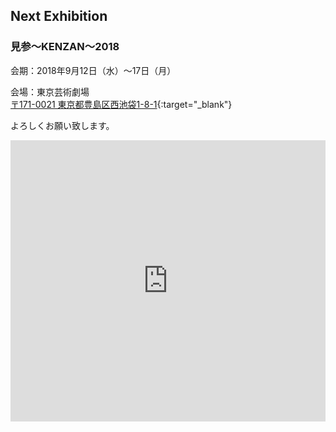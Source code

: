 ## Next Exhibition

### 見参～KENZAN～2018

会期：2018年9月12日（水）～17日（月）

会場：東京芸術劇場<br>
[〒171-0021 東京都豊島区西池袋1-8-1](http://www.geigeki.jp/access/index.html){:target="_blank"}


よろしくお願い致します。

<iframe src="https://www.google.com/maps/embed?pb=!1m18!1m12!1m3!1d3238.8526600573737!2d139.70588105044285!3d35.729841980085624!2m3!1f0!2f0!3f0!3m2!1i1024!2i768!4f13.1!3m3!1m2!1s0x60188d5c44af41b3%3A0xaaf1d2675949ba97!2sTokyo+Metropolitan+Theatre!5e0!3m2!1sen!2sjp!4v1534943606981" width="100%" height="450" frameborder="0" style="border:0" allowfullscreen></iframe>
